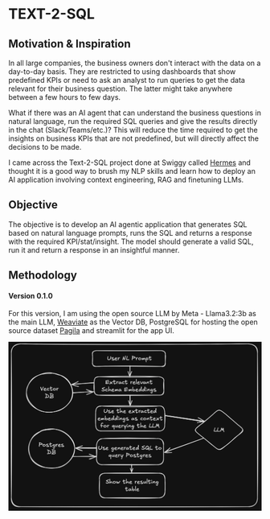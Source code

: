 # TEXT-2-SQL

## Motivation & Inspiration

In all large companies, the business owners don't interact with the data on a day-to-day basis. They are restricted to using dashboards that show predefined KPIs or need to ask an analyst to run queries to get the data relevant for their business question. The latter might take anywhere between a few hours to few days.

What if there was an AI agent that can understand the business questions in natural language, run the required SQL queries and give the results directly in the chat (Slack/Teams/etc.)? This will reduce the time required to get the insights on business KPIs that are not predefined, but will directly affect the decisions to be made.

I came across the Text-2-SQL project done at Swiggy called [Hermes](https://bytes.swiggy.com/hermes-a-text-to-sql-solution-at-swiggy-81573fb4fb6e) and thought it is a good way to brush my NLP skills and learn how to deploy an AI application involving context engineering, RAG and finetuning LLMs.

## Objective

The objective is to develop an AI agentic application that generates SQL based on natural language prompts, runs the SQL and returns a response with the required KPI/stat/insight. The model should generate a valid SQL, run it and return a response in an insightful manner.

## Methodology

#### Version 0.1.0

For this version, I am using the open source LLM by Meta - Llama3.2:3b as the main LLM, [Weaviate](https://weaviate.io) as the Vector DB, PostgreSQL for hosting the open source dataset [Pagila](https://github.com/devrimgunduz/pagila) and streamlit for the app UI.

![V0.1.0 LLD](images/v010_LLD.png "LLD")
